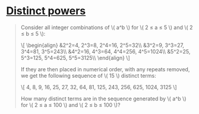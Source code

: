 # [Distinct powers](https://projecteuler.net/problem=29)

> Consider all integer combinations of \\( a^b \\) for \\( 2 ≤ a ≤ 5 \\) and \\( 2 ≤ b ≤ 5 \\):
> 
> \\[
> \begin{align}
> &2^2=4, 2^3=8, 2^4=16, 2^5=32\\\\
> &3^2=9, 3^3=27, 3^4=81, 3^5=243\\\\
> &4^2=16, 4^3=64, 4^4=256, 4^5=1024\\\\
> &5^2=25, 5^3=125, 5^4=625, 5^5=3125\\\\
> \end{align}
> \\]
> 
> If they are then placed in numerical order, with any repeats removed, we get the following sequence of \\( 15 \\) distinct terms:
> 
> \\[
> 4, 8, 9, 16, 25, 27, 32, 64, 81, 125, 243, 256, 625, 1024, 3125
> \\]
> 
> How many distinct terms are in the sequence generated by \\( a^b \\) for \\( 2 ≤ a ≤ 100 \\) and \\( 2 ≤ b ≤ 100 \\)?
